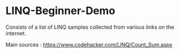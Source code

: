 # LINQ-Beginner-Demo
Consists of a list of LINQ samples collected from various links on the internet.

Main sources : 
https://www.codehacker.com/LINQ/Count_Sum.aspx
